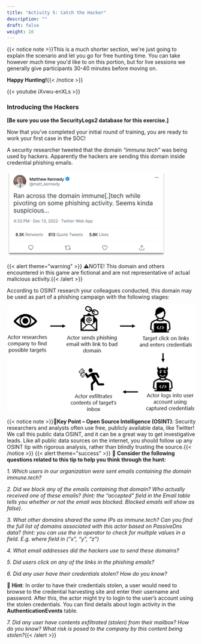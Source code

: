 ```yaml
---
title: "Activity 5: Catch the Hacker"
description: ""
draft: false
weight: 16
---
```



{{< notice note >}}This is a much shorter section, we're just going to explain the scenario and let you go for free hunting time. You can take however much time you'd like to on this portion, but for live sessions we generally give participants 30-40 minutes before moving on.

 **Happy Hunting!**{{< /notice >}}

{{< youtube iXvwu-enXLs >}}

### Introducing the Hackers
**[Be sure you use the SecurityLogs2 database for this exercise.]**

Now that you’ve completed your initial round of training, you are ready to work your first case in the SOC!

A security researcher tweeted that the domain *“immune.tech”* was being used by hackers. Apparently the hackers are sending this domain inside credential phishing emails.

<img src= "https://github.com/bgrant34/workshops/blob/master/content/english/kusto-kc7/Images/CTF1.png?raw=true" alt= “” width="value" height="value">

{{< alert theme="warning" >}}
⚠️NOTE! This domain and others encountered in this game are fictional and are not representative of actual malicious activity.{{< /alert >}}

According to OSINT research your colleagues conducted, this domain may be used as part of a phishing campaign with the following stages:

<img src= "https://github.com/bgrant34/workshops/blob/master/content/english/kusto-kc7/Images/CTF2.png?raw=true" alt= “” width="value" height="value">

{{< notice note >}}🎯**Key Point – Open Source Intelligence (OSINT)**: Security researchers and analysts often use free, publicly available data, like Twitter! We call this public data OSINT, and it can be a great way to get investigative leads. Like all public data sources on the internet, you should follow up any OSINT tip with rigorous analysis, rather than blindly trusting the source.{{< /notice >}}
{{< alert theme="success" >}}
🤔 **Consider the following questions related to this tip to help you think through the hunt:**

*1.	Which users in our organization were sent emails containing the domain immune.tech?*

*2.	Did we block any of the emails containing that domain? Who actually received one of these emails? (hint: the “accepted” field in the Email table tells you whether or not the email was blocked. Blocked emails will show as false).*

*3.	What other domains shared the same IPs as immune.tech? Can you find the full list of domains associated with this actor based on PassiveDns data? (hint: you can use the in operator to check for multiple values in a field. E.g. where field in (“x”, “y”, “z”)*

*4.	What email addresses did the hackers use to send these domains?* 

*5.	Did users click on any of the links in the phishing emails?*

*6.	Did any user have their credentials stolen? How do you know?*

🤫 **Hint**: In order to have their credentials stolen, a user would need to browse to the credential harvesting site and enter their username and password. After this, the actor might try to login to the user’s account using the stolen credentials. You can find details about login activity in the **AuthenticationEvents** table.


*7.	Did any user have contents exfiltrated (stolen) from their mailbox? How do you know? What risk is posed to the company by this content being stolen?*{{< /alert >}}


